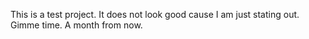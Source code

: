 This is a test project.
It does not look good cause I am just stating out.
Gimme time.
A month from now.